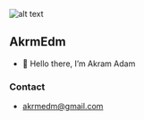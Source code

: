![alt text](assets/logo-150.png) 


## AkrmEdm

- 👋 Hello there, I’m Akram Adam

### Contact

- akrmedm@gmail.com
